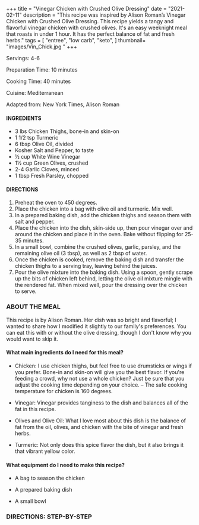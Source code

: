 +++
title = "Vinegar Chicken with Crushed Olive Dressing"
date = "2021-02-11"
description = "This recipe was inspired by Alison Roman’s Vinegar Chicken with Crushed Olive Dressing. This recipe yields a tangy and flavorful vinegar chicken with crushed olives. It's an easy weeknight meal that roasts in under 1 hour. It has the perfect balance of fat and fresh herbs."
tags = [
    "entree",
    "low carb",
    "keto",
]
thumbnail= "images/Vin_Chick.jpg "
+++

Servings: 4-6 <!--more-->

Preparation Time: 10 minutes 

Cooking Time: 40 minutes

Cuisine: Mediterranean

Adapted from: New York Times, Alison Roman 

#### INGREDIENTS 

* 3 lbs Chicken Thighs, bone-in and skin-on
* 1 1/2 tsp Turmeric
* 6 tbsp Olive Oil, divided
* Kosher Salt and Pepper, to taste 
* ½ cup White Wine Vinegar 
* 1½ cup Green Olives, crushed 
* 2-4 Garlic Cloves, minced 
* 1 tbsp Fresh Parsley, chopped 

#### DIRECTIONS 

1. Preheat the oven to 450 degrees. 
2. Place the chicken into a bag with olive oil and turmeric. Mix well. 
3. In a prepared baking dish, add the chicken thighs and season them with salt and pepper. 
4. Place the chicken into the dish, skin-side up, then pour vinegar over and around the chicken and place it in the oven. Bake without flipping for 25-35 minutes. 
5. In a small bowl, combine the crushed olives, garlic, parsley, and the remaining olive oil (3 tbsp), as well as 2 tbsp of water.
6. Once the chicken is cooked, remove the baking dish and transfer the chicken thighs to a serving tray, leaving behind the juices. 
7. Pour the olive mixture into the baking dish. Using a spoon, gently scrape up the bits of chicken left behind, letting the olive oil mixture mingle with the rendered fat. When mixed well, pour the dressing over the chicken to serve.  

### ABOUT THE MEAL

This recipe is by Alison Roman. Her dish was so bright and flavorful; I wanted to share how I modified it slightly to our family's preferences. You can eat this with or without the olive dressing, though I don't know why you would want to skip it.

#### What main ingredients do I need for this meal?

* Chicken: I use chicken thighs, but feel free to use drumsticks or wings if you prefer. Bone-in and skin-on will give you the best flavor. If you're feeding a crowd, why not use a whole chicken? Just be sure that you adjust the cooking time depending on your choice. 
– The safe cooking temperature for chicken is 160 degrees.

* Vinegar: Vinegar provides tanginess to the dish and balances all of the fat in this recipe.

* Olives and Olive Oil: What I love most about this dish is the balance of fat from the oil, olives, and chicken with the bite of vinegar and fresh herbs. 

* Turmeric: Not only does this spice flavor the dish, but it also brings it that vibrant yellow color. 

#### What equipment do I need to make this recipe?

* A bag to season the chicken 

* A prepared baking dish 

* A small bowl 

### DIRECTIONS: STEP-BY-STEP 
